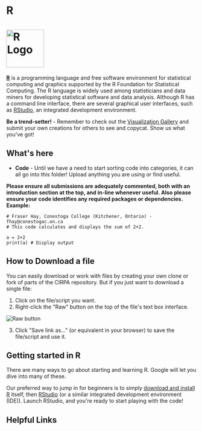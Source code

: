 R<br>		
<img src="https://www.r-project.org/Rlogo.png" alt="R Logo" title="Multi-coloured scatterplot in STATA" width="100"/>
=======

[**R**](https://www.r-project.org/) is a programming language and free software environment for statistical computing and graphics supported by the R Foundation for Statistical Computing. The R language is widely used among statisticians and data miners for developing statistical software and data analysis. Although R has a command line interface, there are several graphical user interfaces, such as [RStudio](https://www.rstudio.com/), an integrated development environment. 

**Be a trend-setter!** - Remember to check out the [Visualization Gallery](https://github.com/Sopwith/IR/tree/master/Visualization%20Gallery) and submit your own creations for others to see and copycat. Show us what you've got!

## What's here
* **Code** - Until we have a need to start sorting code into categories, it can all go into this folder! Upload anything you are using or find useful. 

**Please ensure all submissions are adequately commented, both with an introduction section at the top, and in-line whenever useful. Also please ensure your code identifies any required packages or dependencies.<br>
Example:**
```
# Fraser Hay, Conestoga College (Kitchener, Ontario) - fhay@conestogac.on.ca
# This code calculates and displays the sum of 2+2.

a = 2+2
print(a) # Display output
```
## How to Download a file
You can easily download or work with files by creating your own clone or fork of parts of the CIRPA repository. But if you just want to download a single file:
1. Click on the file/script you want.
2. Right-click the "Raw" button on the top of the file's text box interface.

![Raw button](https://www.dropbox.com/s/fyt1qz0qeqjn0vf/GitHub-RawButton.png?raw=1)

3. Click "Save link as..." (or equivalent in your browser) to save the file/script and use it.

## Getting started in R
There are many ways to go about starting and learning R. Google will let you dive into many of these. 

Our preferred way to jump in for beginners is to simply [download and install R](http://cran.utstat.utoronto.ca/) itself, then [RStudio](https://www.rstudio.com/products/rstudio/download/#download) (or a similar integrated development environment (IDE)). Launch RStudio, and you're ready to start playing with the code!

## Helpful Links
